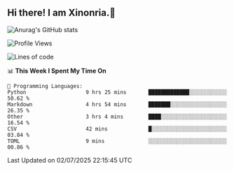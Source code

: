 ## Hi there! I am Xinonria.👋

![Anurag's GitHub stats](https://status-git-main-xinonrias-projects-f26540e3.vercel.app/api?username=xinonria&hide=stars,issues)

<!--START_SECTION:waka-->
![Profile Views](http://img.shields.io/badge/Profile%20Views-0-blue)

![Lines of code](https://img.shields.io/badge/From%20Hello%20World%20I%27ve%20Written-3.7%20million%20lines%20of%20code-blue)

📊 **This Week I Spent My Time On** 

```text
💬 Programming Languages: 
Python                   9 hrs 25 mins       █████████████░░░░░░░░░░░░   50.62 % 
Markdown                 4 hrs 54 mins       ███████░░░░░░░░░░░░░░░░░░   26.35 % 
Other                    3 hrs 4 mins        ████░░░░░░░░░░░░░░░░░░░░░   16.54 % 
CSV                      42 mins             █░░░░░░░░░░░░░░░░░░░░░░░░   03.84 % 
TOML                     9 mins              ░░░░░░░░░░░░░░░░░░░░░░░░░   00.86 % 
```


 Last Updated on 02/07/2025 22:15:45 UTC
<!--END_SECTION:waka-->

<!--
**xinonria/xinonria** is a ✨ _special_ ✨ repository because its `README.md` (this file) appears on your GitHub profile.

Here are some ideas to get you started:

- 🔭 I’m currently working on ...
- 🌱 I’m currently learning ...
- 👯 I’m looking to collaborate on ...
- 🤔 I’m looking for help with ...
- 💬 Ask me about ...
- 📫 How to reach me: ...
- 😄 Pronouns: ...
- ⚡ Fun fact: ...
-->
